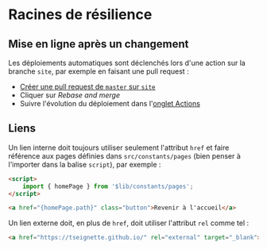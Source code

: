 # Racines de résilience

## Mise en ligne après un changement

Les déploiements automatiques sont déclenchés lors d'une action sur la branche `site`, par exemple en faisant une pull request :

- [Créer une pull request de `master` sur `site`](https://github.com/Terractiva/racines-de-resilience/compare/site...master)
- Cliquer sur _Rebase and merge_
- Suivre l'évolution du déploiement dans l'[onglet Actions](https://github.com/Terractiva/racines-de-resilience/actions)

## Liens

Un lien interne doit toujours utiliser seulement l'attribut `href` et faire référence aux pages définies dans `src/constants/pages` (bien penser à l'importer dans la balise `script`), par exemple :

```html
<script>
	import { homePage } from '$lib/constants/pages';
</script>

<a href="{homePage.path}" class="button">Revenir à l'accueil</a>
```

Un lien externe doit, en plus de `href`, doit utiliser l'attribut `rel` comme tel :

```html
<a href="https://tseignette.github.io/" rel="external" target="_blank">Thomas Seignette</a>
```
